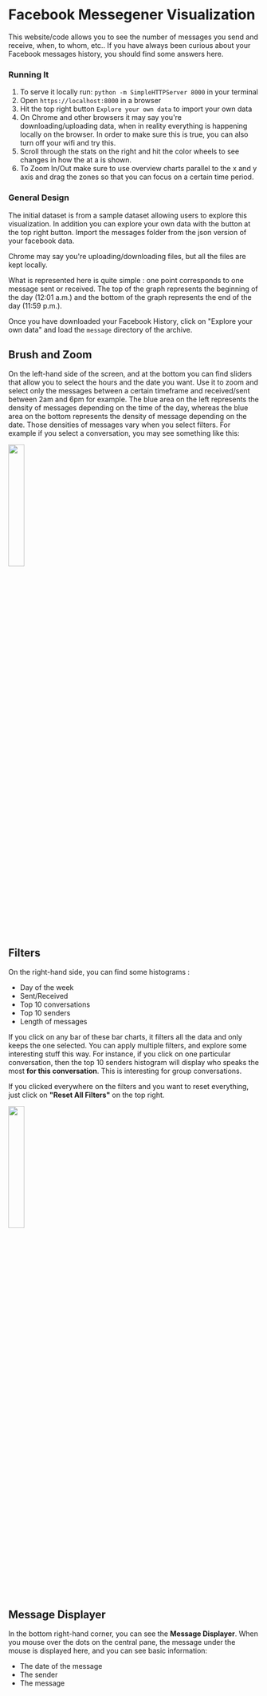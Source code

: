 # Facebook Messegener Visualization

This website/code allows you to see the number of messages you send and receive, when, to whom, etc.. If you have always been curious about your Facebook messages history, you should find some answers here.


### Running It

1. To serve it locally run: `python -m SimpleHTTPServer 8000` in your terminal
2. Open `https://localhost:8000` in a browser
3. Hit the top right button `Explore your own data` to import your own data
4. On Chrome and other browsers it may say you're downloading/uploading data, when in reality everything is happening locally on the browser. In order to make sure this is true, you can also turn off your wifi and try this.
5. Scroll through the stats on the right and hit the color wheels to see changes in how the at a is shown.
6. To Zoom In/Out make sure to use overview charts parallel to the x and y axis and drag the zones so that you can focus on a certain time period.



### General Design

The initial dataset is from a sample dataset allowing users to explore this visualization. In addition you can explore your own data with the button at the top right button. Import the messages folder from the json version of your facebook data.

Chrome may say you're uploading/downloading files, but all the files are kept locally.

What is represented here is quite simple : one point corresponds to one message sent or received. The top of the graph represents the beginning of the day (12:01 a.m.) and the bottom of the graph represents the end of the day (11:59 p.m.).

Once you have downloaded your Facebook History,  click on "Explore your own data" and load the ``message`` directory of the archive.


## Brush and Zoom



On the left-hand side of the screen, and at the bottom you can find sliders that allow you to select the hours and the date you want. Use it to zoom and select only the messages between a certain timeframe and received/sent between 2am and 6pm for example.
The blue area on the left represents the density of messages depending on the time of the day, whereas the blue area on the bottom represents the density of message depending on the date.
Those densities of messages vary when you select filters. For example if you select a conversation, you may see something like this:

<img src="" height="25%" width="25%"> 

## Filters

On the right-hand side, you can find some histograms :
- Day of the week
- Sent/Received
- Top 10 conversations
- Top 10 senders
- Length of messages

If you click on any bar of these bar charts, it filters all the data and only keeps the one selected. You can apply multiple filters, and explore some interesting stuff this way.
For instance, if you click on one particular conversation, then the top 10 senders histogram will display who speaks the most **for this conversation**. This is interesting for group conversations.

If you clicked everywhere on the filters and you want to reset everything, just click on **"Reset All Filters"** on the top right.

<img src="" height="25%" width="25%"> 

## Message Displayer

In the bottom right-hand corner, you can see the **Message Displayer**. When you mouse over the dots on the central pane, the message under the mouse is displayed here, and you can see basic information:
- The date of the message
- The sender
- The message
